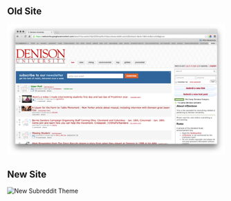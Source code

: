 ## Old Site
![Old Subreddit Theme](OldSite.png "Old Site")

## New Site
![New Subreddit Theme](NewSite.png "New Site")
